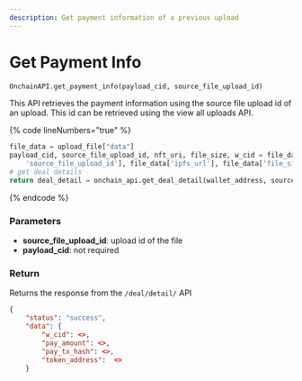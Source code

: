 ```yaml
---
description: Get payment information of a previous upload
---
```


# Get Payment Info

```python
OnchainAPI.get_payment_info(payload_cid, source_file_upload_id)
```

This API retrieves the payment information using the source file upload id of an upload. This id can be retrieved using the view all uploads API.

{% code lineNumbers="true" %}
```python
file_data = upload_file["data"]
payload_cid, source_file_upload_id, nft_uri, file_size, w_cid = file_data['payload_cid'], file_data[
    'source_file_upload_id'], file_data['ipfs_url'], file_data['file_size'], file_data['w_cid']
# get deal details
return deal_detail = onchain_api.get_deal_detail(wallet_address, source_file_upload_id)
```
{% endcode %}

### Parameters

* **source\_file\_upload\_id**: upload id of the file
* **payload\_cid**: not required

### Return

Returns the response from the `/deal/detail/` API

```json
{
    "status": "success",
    "data": {
        "w_cid": <>,
        "pay_amount": <>,
        "pay_tx_hash": <>,
        "token_address":  <>
    }
```
